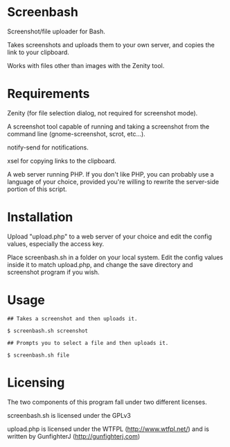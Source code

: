 Screenbash
==========

Screenshot/file uploader for Bash.

Takes screenshots and uploads them to your own server, and copies the link to your clipboard.

Works with files other than images with the Zenity tool.

Requirements
============

Zenity (for file selection dialog, not required for screenshot mode).

A screenshot tool capable of running and taking a screenshot from the command line (gnome-screenshot, scrot, etc...).

notify-send for notifications.

xsel for copying links to the clipboard.

A web server running PHP. If you don't like PHP, you can probably use a language of your choice, provided you're willing to rewrite the server-side portion of this script.

Installation
============

Upload "upload.php" to a web server of your choice and edit the config values, especially the access key.

Place screenbash.sh in a folder on your local system. Edit the config values inside it to match upload.php, and change the save directory and screenshot program if you wish.

Usage
=====

    ## Takes a screenshot and then uploads it.
    
    $ screenbash.sh screenshot

    ## Prompts you to select a file and then uploads it.
    
    $ screenbash.sh file

Licensing
=========

The two components of this program fall under two different licenses.

screenbash.sh is licensed under the GPLv3

upload.php is licensed under the WTFPL (http://www.wtfpl.net/) and is written by GunfighterJ (http://gunfighterj.com)
